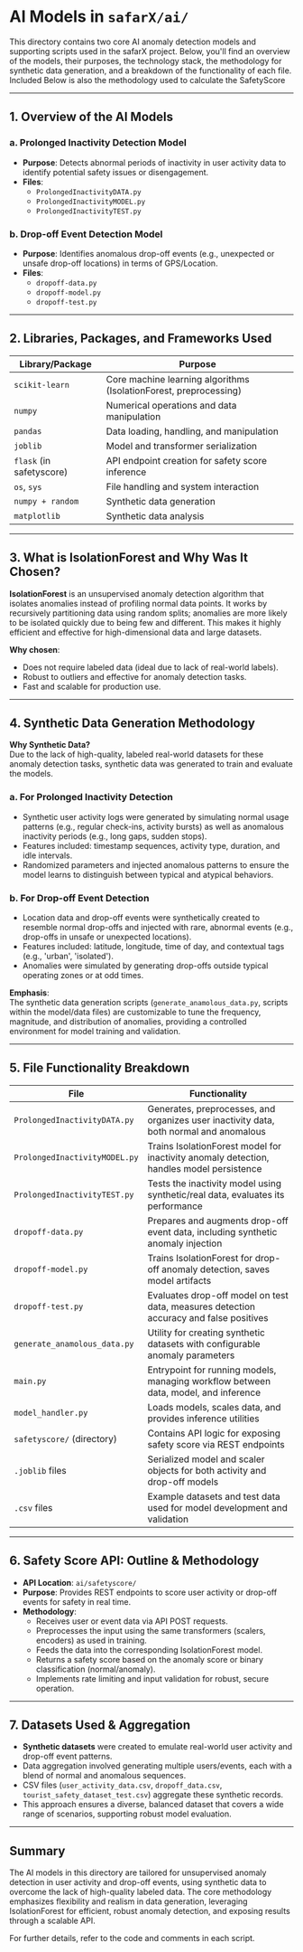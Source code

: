 # AI Models in `safarX/ai/`

This directory contains two core AI anomaly detection models and supporting scripts used in the safarX project. Below, you'll find an overview of the models, their purposes, the technology stack, the methodology for synthetic data generation, and a breakdown of the functionality of each file. Included Below is also the methodology used to calculate the SafetyScore

---

## 1. Overview of the AI Models

### a. Prolonged Inactivity Detection Model
- **Purpose**: Detects abnormal periods of inactivity in user activity data to identify potential safety issues or disengagement.
- **Files**: 
  - `ProlongedInactivityDATA.py`
  - `ProlongedInactivityMODEL.py`
  - `ProlongedInactivityTEST.py`

### b. Drop-off Event Detection Model
- **Purpose**: Identifies anomalous drop-off events (e.g., unexpected or unsafe drop-off locations) in terms of GPS/Location.
- **Files**:
  - `dropoff-data.py`
  - `dropoff-model.py`
  - `dropoff-test.py`

---

## 2. Libraries, Packages, and Frameworks Used

| Library/Package         | Purpose                                                                |
|------------------------ |-----------------------------------------------------------------------|
| `scikit-learn`          | Core machine learning algorithms (IsolationForest, preprocessing)      |
| `numpy`                 | Numerical operations and data manipulation                             |
| `pandas`                | Data loading, handling, and manipulation                               |
| `joblib`                | Model and transformer serialization                                    |
| `flask` (in safetyscore)| API endpoint creation for safety score inference                      |
| `os`, `sys`             | File handling and system interaction                                   |
| `numpy + random`                | Synthetic data generation                                             |
| `matplotlib`                | Synthetic data analysis                                             |

---

## 3. What is IsolationForest and Why Was It Chosen?

**IsolationForest** is an unsupervised anomaly detection algorithm that isolates anomalies instead of profiling normal data points. It works by recursively partitioning data using random splits; anomalies are more likely to be isolated quickly due to being few and different. This makes it highly efficient and effective for high-dimensional data and large datasets.

**Why chosen**:
- Does not require labeled data (ideal due to lack of real-world labels).
- Robust to outliers and effective for anomaly detection tasks.
- Fast and scalable for production use.

---

## 4. Synthetic Data Generation Methodology

**Why Synthetic Data?**  
Due to the lack of high-quality, labeled real-world datasets for these anomaly detection tasks, synthetic data was generated to train and evaluate the models.

### a. For Prolonged Inactivity Detection
- Synthetic user activity logs were generated by simulating normal usage patterns (e.g., regular check-ins, activity bursts) as well as anomalous inactivity periods (e.g., long gaps, sudden stops).
- Features included: timestamp sequences, activity type, duration, and idle intervals.
- Randomized parameters and injected anomalous patterns to ensure the model learns to distinguish between typical and atypical behaviors.

### b. For Drop-off Event Detection
- Location data and drop-off events were synthetically created to resemble normal drop-offs and injected with rare, abnormal events (e.g., drop-offs in unsafe or unexpected locations).
- Features included: latitude, longitude, time of day, and contextual tags (e.g., 'urban', 'isolated').
- Anomalies were simulated by generating drop-offs outside typical operating zones or at odd times.

**Emphasis**:  
The synthetic data generation scripts (`generate_anamolous_data.py`, scripts within the model/data files) are customizable to tune the frequency, magnitude, and distribution of anomalies, providing a controlled environment for model training and validation.

---

## 5. File Functionality Breakdown

| File                              | Functionality                                                                                  |
|------------------------------------|-----------------------------------------------------------------------------------------------|
| `ProlongedInactivityDATA.py`       | Generates, preprocesses, and organizes user inactivity data, both normal and anomalous         |
| `ProlongedInactivityMODEL.py`      | Trains IsolationForest model for inactivity anomaly detection, handles model persistence       |
| `ProlongedInactivityTEST.py`       | Tests the inactivity model using synthetic/real data, evaluates its performance                |
| `dropoff-data.py`                  | Prepares and augments drop-off event data, including synthetic anomaly injection               |
| `dropoff-model.py`                 | Trains IsolationForest for drop-off anomaly detection, saves model artifacts                   |
| `dropoff-test.py`                  | Evaluates drop-off model on test data, measures detection accuracy and false positives         |
| `generate_anamolous_data.py`       | Utility for creating synthetic datasets with configurable anomaly parameters                   |
| `main.py`                          | Entrypoint for running models, managing workflow between data, model, and inference            |
| `model_handler.py`                 | Loads models, scales data, and provides inference utilities                                    |
| `safetyscore/` (directory)         | Contains API logic for exposing safety score via REST endpoints                                |
| `.joblib` files                    | Serialized model and scaler objects for both activity and drop-off models                      |
| `.csv` files                       | Example datasets and test data used for model development and validation                       |

---

## 6. Safety Score API: Outline & Methodology

- **API Location**: `ai/safetyscore/`
- **Purpose**: Provides REST endpoints to score user activity or drop-off events for safety in real time.
- **Methodology**:
    - Receives user or event data via API POST requests.
    - Preprocesses the input using the same transformers (scalers, encoders) as used in training.
    - Feeds the data into the corresponding IsolationForest model.
    - Returns a safety score based on the anomaly score or binary classification (normal/anomaly).
    - Implements rate limiting and input validation for robust, secure operation.

---

## 7. Datasets Used & Aggregation

- **Synthetic datasets** were created to emulate real-world user activity and drop-off event patterns.
- Data aggregation involved generating multiple users/events, each with a blend of normal and anomalous sequences.
- CSV files (`user_activity_data.csv`, `dropoff_data.csv`, `tourist_safety_dataset_test.csv`) aggregate these synthetic records.
- This approach ensures a diverse, balanced dataset that covers a wide range of scenarios, supporting robust model evaluation.

---

## Summary

The AI models in this directory are tailored for unsupervised anomaly detection in user activity and drop-off events, using synthetic data to overcome the lack of high-quality labeled data. The core methodology emphasizes flexibility and realism in data generation, leveraging IsolationForest for efficient, robust anomaly detection, and exposing results through a scalable API.

For further details, refer to the code and comments in each script.
